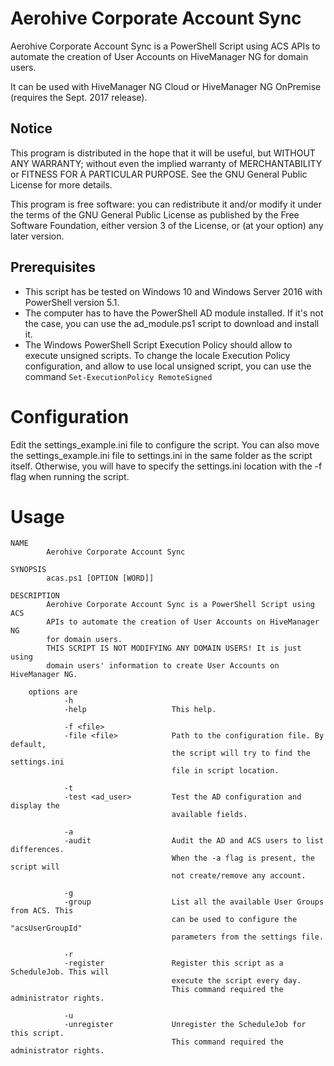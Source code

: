 # Aerohive Corporate Account Sync
Aerohive Corporate Account Sync is a PowerShell Script using ACS APIs to automate the creation of User Accounts on HiveManager NG for domain users.

It can be used with HiveManager NG Cloud or HiveManager NG OnPremise (requires the Sept. 2017 release).

## Notice
This program is distributed in the hope that it will be useful, but WITHOUT ANY WARRANTY; without even the implied warranty of MERCHANTABILITY or FITNESS FOR A PARTICULAR PURPOSE. See the GNU General Public License for more details.

This program is free software: you can redistribute it and/or modify it under the terms of the GNU General Public License as published by the Free Software Foundation, either version 3 of the License, or (at your option) any later version.
## Prerequisites
* This script has be tested on Windows 10 and Windows Server 2016 with PowerShell version 5.1.
* The computer has to have the PowerShell AD module installed. If it's not the case, you can use the ad_module.ps1 script to download and install it.
* The Windows PowerShell Script Execution Policy should allow to execute unsigned scripts. To change the locale Execution Policy configuration, and allow to use local unsigned script, you can use the command `Set-ExecutionPolicy RemoteSigned`

# Configuration 
Edit the settings_example.ini file to configure the script. 
You can also move the settings_example.ini file to settings.ini in the same folder as the script itself. Otherwise, you will have to specify the settings.ini location with the -f flag when running the script.

# Usage
    NAME
            Aerohive Corporate Account Sync

    SYNOPSIS
            acas.ps1 [OPTION [WORD]]

    DESCRIPTION
            Aerohive Corporate Account Sync is a PowerShell Script using ACS 
            APIs to automate the creation of User Accounts on HiveManager NG
            for domain users.
            THIS SCRIPT IS NOT MODIFYING ANY DOMAIN USERS! It is just using 
            domain users' information to create User Accounts on HiveManager NG.

        options are
                -h
                -help                   This help.

                -f <file>
                -file <file>            Path to the configuration file. By default, 
                                        the script will try to find the settings.ini 
                                        file in script location.

                -t 
                -test <ad_user>         Test the AD configuration and display the 
                                        available fields.

                -a
                -audit                  Audit the AD and ACS users to list differences.
                                        When the -a flag is present, the script will 
                                        not create/remove any account.

                -g
                -group                  List all the available User Groups from ACS. This
                                        can be used to configure the "acsUserGroupId"
                                        parameters from the settings file.

                -r
                -register               Register this script as a ScheduleJob. This will
                                        execute the script every day.
                                        This command required the administrator rights.

                -u
                -unregister             Unregister the ScheduleJob for this script.
                                        This command required the administrator rights.
